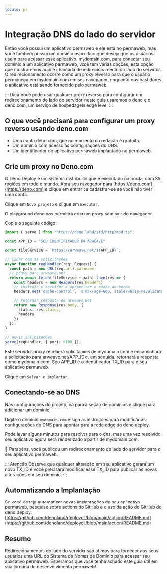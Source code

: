 ```yaml
---
locale: pt
---
```

# Integração DNS do lado do servidor

Então você possui um aplicativo permaweb e ele está no permaweb, mas você também possui um domínio específico que deseja que os usuários usem para acessar esse aplicativo. mydomain.com, para conectar seu domínio a um aplicativo permaweb, você tem várias opções, esta opção que mostraremos aqui é chamada de redirecionamento do lado do servidor. O redirecionamento ocorre como um proxy reverso para que o usuário permaneça em mydomain.com em seu navegador, enquanto nos bastidores o aplicativo está sendo fornecido pelo permaweb.

::: Dica
Você pode usar qualquer proxy reverso para configurar um redirecionamento do lado do servidor, neste guia usaremos o deno e o deno.com, um serviço de hospedagem edge leve.
:::

## O que você precisará para configurar um proxy reverso usando deno.com

* Uma conta deno.com, que no momento da redação é gratuita.
* Um domínio com acesso às configurações do DNS.
* Um identificador de aplicativo permaweb implantado no permaweb.

## Crie um proxy no Deno.com

O Deno Deploy é um sistema distribuído que é executado na borda, com 35 regiões em todo o mundo. Abra seu navegador para [https://deno.com](https://deno.com) e clique em entrar ou cadastrar-se se você não tiver uma conta.

Clique em `Novo projeto` e clique em `Executar`.

O playground deno nos permitirá criar um proxy sem sair do navegador.

Copie o seguinte código:

```ts
import { serve } from "https://deno.land/std/http/mod.ts";

const APP_ID = "SEU IDENTIFICADOR DO ARWEAVE"

const fileService = `https://arweave.net/${APP_ID}`;

// lidar com as solicitações
async function reqHandler(req: Request) {
  const path = new URL(req.url).pathname;
  // proxy para arweave.net
  return await fetch(fileService + path).then(res => {
    const headers = new Headers(res.headers)
    // instruir o servidor a aproveitar o cache da borda
    headers.set('cache-control', 's-max-age=600, stale-while-revalidate=6000')

    // retornar resposta de arweave.net
    return new Response(res.body, {
      status: res.status,
      headers
    })
  });
}

// ouvir solicitações
serve(reqHandler, { port: 8100 });
```

Este servidor proxy receberá solicitações de mydomain.com e encaminhará a solicitação para arweave.net/APP_ID e, em seguida, retornará a resposta como mydomain.com. Seu APP_ID é o identificador TX_ID para o seu aplicativo permaweb.

Clique em `Salvar e implantar`.

## Conectando-se ao DNS

Nas configurações do projeto, vá para a seção de domínios e clique para adicionar um domínio.

Digite o domínio `mydomain.com` e siga as instruções para modificar as configurações do DNS para apontar para a rede edge do deno deploy.

Pode levar alguns minutos para resolver para o dns, mas uma vez resolvido, seu aplicativo agora será renderizado a partir de mydomain.com.

:tada: Parabéns, você publicou um redirecionamento do lado do servidor para o seu aplicativo permaweb.

::: Atenção
Observe que qualquer alteração em seu aplicativo gerará um novo TX_ID e você precisará modificar esse TX_ID para publicar as novas alterações em seu domínio.
:::

## Automatizando a Implantação

Se você deseja automatizar novas implantações do seu aplicativo permaweb, pesquise sobre actions do GitHub e o uso da ação do GitHub do deno deploy: [https://github.com/denoland/deployctl/blob/main/action/README.md](https://github.com/denoland/deployctl/blob/main/action/README.md)


## Resumo

Redirecionamentos do lado do servidor são ótimos para fornecer aos seus usuários uma URL do Sistema de Nomes de Domínio para acessar seu aplicativo permaweb. Esperamos que você tenha achado este guia útil em sua jornada de desenvolvimento permaweb!
